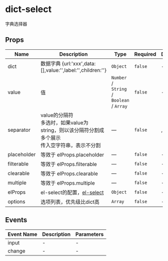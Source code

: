 # dict-select

字典选择器

## Props

<!-- @vuese:dict-select:props:start -->
|Name|Description|Type|Required|Default|
|---|---|---|---|---|
|dict|数据字典 {url:'xxx',data:[],value:'',label:'',children:''}|`Object`|`false`|-|
|value|值|`Number` /  `String` /  `Boolean` /  `Array`|`false`|-|
|separator|value的分隔符<br/> 多选时，如果value为string，则以该分隔符分割成多个展示<br/> 传入空字符串，表示不分割<br/>|—|`false`|,|
|placeholder|等效于 elProps.placeholder|—|`false`|-|
|filterable|等效于 elProps.filterable|—|`false`|-|
|clearable|等效于 elProps.clearable|—|`false`|-|
|multiple|等效于 elProps.multiple|—|`false`|-|
|elProps|el-select的配置，[el-select](https://element.eleme.cn/#/zh-CN/component/select#select-attributes)|`Object`|`false`|-|
|options|选项列表，优先级比dict高|`Array`|`false`|-|

<!-- @vuese:dict-select:props:end -->


## Events

<!-- @vuese:dict-select:events:start -->
|Event Name|Description|Parameters|
|---|---|---|
|input|-|-|
|change|-|-|

<!-- @vuese:dict-select:events:end -->



